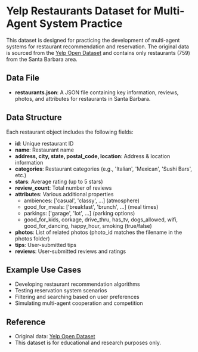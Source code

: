 # Yelp Restaurants Dataset for Multi-Agent System Practice

This dataset is designed for practicing the development of multi-agent systems for restaurant recommendation and reservation. The original data is sourced from the [Yelp Open Dataset](https://business.yelp.com/data/resources/open-dataset/) and contains only restaurants (759) from the Santa Barbara area.

## Data File
- **restaurants.json**: A JSON file containing key information, reviews, photos, and attributes for restaurants in Santa Barbara.

## Data Structure
Each restaurant object includes the following fields:

- **id**: Unique restaurant ID
- **name**: Restaurant name
- **address, city, state, postal_code, location**: Address & location information
- **categories**: Restaurant categories (e.g., 'Italian', 'Mexican', 'Sushi Bars', etc.)
- **stars**: Average rating (up to 5 stars)
- **review_count**: Total number of reviews
- **attributes**: Various additional properties
    - ambiences: ['casual', 'classy', ...] (atmosphere)
    - good_for_meals: ['breakfast', 'brunch', ...] (meal times)
    - parkings: ['garage', 'lot', ...] (parking options)
    - good_for_kids, corkage, drive_thru, has_tv, dogs_allowed, wifi, good_for_dancing, happy_hour, smoking (true/false)
- **photos**: List of related photos (photo_id matches the filename in the photos folder)
- **tips**: User-submitted tips
- **reviews**: User-submitted reviews and ratings

## Example Use Cases
- Developing restaurant recommendation algorithms
- Testing reservation system scenarios
- Filtering and searching based on user preferences
- Simulating multi-agent cooperation and competition

## Reference
- Original data: [Yelp Open Dataset](https://business.yelp.com/data/resources/open-dataset/)
- This dataset is for educational and research purposes only.
